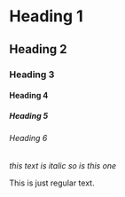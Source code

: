 # Heading 1
## Heading 2
### Heading 3
#### Heading 4
##### Heading 5
###### Heading 6

*this text is italic*
_so is this one_

This is just regular text.